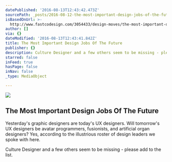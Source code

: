 ```yaml
---
datePublished: '2016-08-13T12:43:42.473Z'
sourcePath: _posts/2016-08-12-the-most-important-design-jobs-of-the-future.md
isBasedOnUrl: >-
  http://www.fastcodesign.com/3054433/design-moves/the-most-important-design-jobs-of-the-future
author: []
via: {}
dateModified: '2016-08-13T12:43:41.842Z'
title: The Most Important Design Jobs Of The Future
publisher: {}
description: Culture Designer and a few others seem to be missing - please add to the list.
starred: false
inFeed: true
hasPage: false
inNav: false
_type: MediaObject

---
```

<article style=""><img src="https://imgflo.herokuapp.com/graph/vahj1ThiexotieMo/edc7fe7c4d8bd37e089ca481510275ee/noop.jpg?input=http%3A%2F%2Fa.fastcompany.net%2Fmultisite_files%2Ffastcompany%2Fimagecache%2Finline-large%2Finline%2F2015%2F12%2F3054433-inline-i-vr-the-most-important-design-jobs-of-the-future.jpg" /><h1>The Most Important Design Jobs Of The Future</h1><p>Yesterday's graphic designers are today's UX designers. Will tomorrow's UX designers be avatar programmers, fusionists, and artificial organ designers? Yes, according to the illustrious roster of design leaders we spoke with here.</p></article>

Culture Designer and a few others seem to be missing - please add to the list.